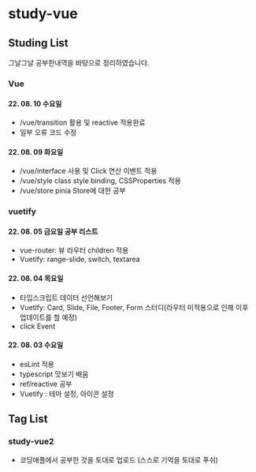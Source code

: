 # study-vue

## Studing List

그날그날 공부한내역을 바탕으로 정리하였습니다.

### Vue

#### 22. 08. 10 수요일

- /vue/transition 활용 및 reactive 적용완료
- 일부 오류 코드 수정

#### 22. 08. 09 화요일

- /vue/interface 사용 및 Click 연산 이벤트 적용
- /vue/style class style binding, CSSProperties 적용
- /vue/store pinia Store에 대한 공부

### vuetify

#### 22. 08. 05 금요일 공부 리스트

- vue-router: 뷰 라우터 children 적용
- Vuetify: range-slide, switch, textarea

#### 22. 08. 04 목요일

- 타입스크립트 데이터 선언해보기
- Vuetify: Card, Slide, File, Footer, Form 스터디(라우터 미적용으로 인해 이후 업데이트를 할 예정)
- click Event

#### 22. 08. 03 수요일

- esLint 적용
- typescript 맛보기 배움
- ref/reactive 공부
- Vuetify : 테마 설정, 아이콘 설정

## Tag List

### study-vue2

- 코딩애플에서 공부한 것을 토대로 업로드 (스스로 기억을 토대로 푸쉬)
